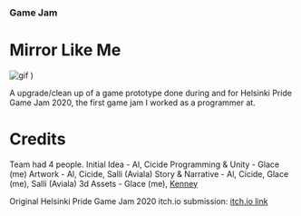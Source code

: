 ### Game Jam
# Mirror Like Me

![gif](https://user-images.githubusercontent.com/47727027/109578244-7ef27480-7aff-11eb-878d-4b1b3141651d.gif)
)

A upgrade/clean up of a game prototype done during and for Helsinki Pride Game Jam 2020, the first game jam I worked as a programmer at.

# Credits
Team had 4 people.
Initial Idea - Al, Cicide
Programming & Unity - Glace (me)
Artwork - Al, Cicide, Salli (Aviala)
Story & Narrative - Al, Cicide, Glace (me), Salli (Aviala)
3d Assets - Glace (me), [Kenney](https://www.kenney.nl/assets)

Original Helsinki Pride Game Jam 2020 itch.io submission: [itch.io link](https://itch.io/jam/pride-game-jam-hki-2020/rate/756920)
